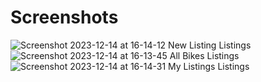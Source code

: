 # Screenshots
![Screenshot 2023-12-14 at 16-14-12 New Listing Listings](https://github.com/zablon-oigo/listings/assets/143833326/6479fa28-3ca8-4492-970c-d40a3bb3c4ae)
![Screenshot 2023-12-14 at 16-13-45 All Bikes Listings](https://github.com/zablon-oigo/listings/assets/143833326/9bda7112-25c4-4e8e-bdd5-f61fd55a6630)
![Screenshot 2023-12-14 at 16-14-31 My Listings Listings](https://github.com/zablon-oigo/listings/assets/143833326/c82e7565-a82e-4e3e-8b92-0645852b0c17)
